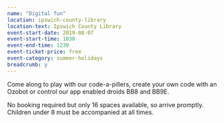 ```yaml
---
name: "Digital fun"
location: ipswich-county-library
location-text: Ipswich County Library
event-start-date: 2019-08-07
event-start-time: 1030
event-end-time: 1230
event-ticket-price: free
event-category: summer-holidays
breadcrumb: y
---
```


Come along to play with our code-a-pillers, create your own code with an Ozobot or control our app enabled droids BB8 and BB9E.

No booking required but only 16 spaces available, so arrive promptly. Children under 8 must be accompanied at all times.
